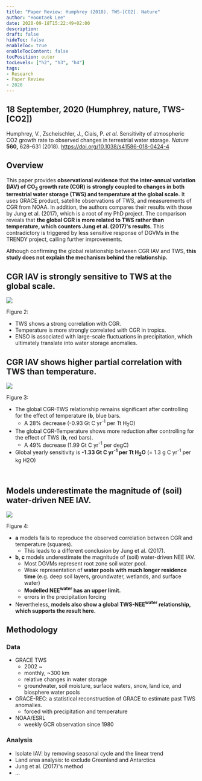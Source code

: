 ```yaml
---
title: "Paper Review: Humphrey (2018). TWS-[CO2]. Nature"
author: "Hoontaek Lee"
date: 2020-09-18T15:22:49+02:00
description:
draft: false
hideToc: false
enableToc: true
enableTocContent: false
tocPosition: outer
tocLevels: ["h2", "h3", "h4"]
tags:
- Research
- Paper Review
- 2020
---
```


## 18 September, 2020 (Humphrey, nature, TWS-[CO2])

Humphrey, V., Zscheischler, J., Ciais, P. *et al.* Sensitivity of atmospheric CO2 growth rate to observed changes in terrestrial water storage. *Nature* **560,** 628–631 (2018). https://doi.org/10.1038/s41586-018-0424-4

## Overview

This paper provides **observational evidence** that **the inter-annual variation (IAV) of CO<sub>2</sub> growth rate (CGR) is strongly coupled to changes in both terrestrial water storage (TWS) and temperature at the global scale.** It uses GRACE product, satellite observations of TWS, and measurements of CGR from NOAA. In addition, the authors compares their results with those by Jung et al. (2017), which is a root of my PhD project. The comparison reveals that **the global CGR is more related to TWS rather than temperature, which counters Jung et al. (2017)'s results.** This contradictory is triggered by less sensitive response of DGVMs in the TRENDY project, calling further improvements.



Although confirming the global relationship between CGR IAV and TWS, **this study does not explain the mechanism behind the relationship.**


## CGR IAV is strongly sensitive to TWS at the global scale.

![](/en/posts/paper_review/2018_Humphrey_fig2.jpg)



Figure 2:

- TWS shows a strong correlation with CGR.
- Temperature is more strongly correlated with CGR in tropics.
- ENSO is associated with large-scale fluctuations in precipitation, which ultimately translate into water storage anomalies.



## CGR IAV shows higher partial correlation with TWS than temperature.

![](/en/posts/paper_review/2018_Humphrey_fig3.jpg)



Figure 3:

- The global CGR-TWS relationship remains significant after controlling for the effect of temperature (**b**, blue bars.
  - A 28% decrease (-0.93 Gt C yr<sup>-1</sup> per Tt H<sub>2</sub>O)
- The global CGR-Temperature shows more reduction after controlling for the effect of TWS (**b**, red bars).
  - A 49% decrease (1.99 Gt C yr<sup>-1</sup> per degC)
- Global yearly sensitivity is **-1.33 Gt C yr<sup>-1</sup> per Tt H<sub>2</sub>O** (= 1.3 g C yr<sup>-1</sup> per kg H2O)

<br>

## Models underestimate the magnitude of (soil) water-driven NEE IAV.

![](/en/posts/paper_review/2018_Humphrey_fig4.jpg)



Figure 4:

- **a** models fails to reproduce the observed correlation between CGR and temperature (squares).
  - This leads to a different conclusion by Jung et al. (2017).
- **b, c** models underestimate the magnitude of (soil) water-driven NEE IAV.
  - Most DGVMs represent root zone soil water pool.
  - Weak representation of **water pools with much longer residence time** (e.g. deep soil layers, groundwater, wetlands, and surface water)
  - **Modelled NEE<sup>water</sup> has an upper limit.**
  - errors in the precipitation forcing
- Nevertheless, **models also show a global TWS-NEE<sup>water</sup> relationship, which supports the result here.**



## Methodology

### Data

- GRACE TWS
  - 2002 ~
  - monthly, ~300 km
  - relative changes in water storage
  - groundwater, soil moisture, surface waters, snow, land ice, and biosphere water pools
- GRACE-REC: a statistical reconstruction of GRACE to estimate past TWS anomalies.
  - forced with precipitation and temperature
- NOAA/ESRL
  - weekly GCR observation since 1980

### Analysis

- Isolate IAV: by removing seasonal cycle and the linear trend
- Land area analysis: to exclude Greenland and Antarctica
- Jung et al. (2017)'s method
- ...